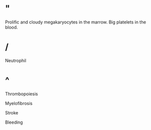# "

Prolific and cloudy megakaryocytes in the marrow.
Big platelets in the blood.

# /

Neutrophil

# ^

Thrombopoiesis

Myelofibrosis

Stroke

Bleeding
